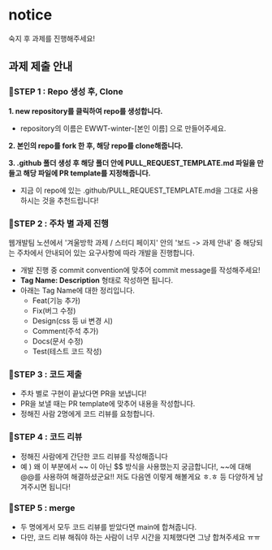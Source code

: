 # notice
숙지 후 과제를 진행해주세요!

## 과제 제출 안내
### 📍STEP 1 : Repo 생성 후, Clone
**1. new repository를 클릭하여 repo를 생성합니다.**
   
   * repository의 이름은 EWWT-winter-[본인 이름] 으로 만들어주세요.
   
**2. 본인의 repo를 fork 한 후, 해당 repo를 clone해줍니다.**

**3. .github 폴더 생성 후 해당 폴더 안에 PULL_REQUEST_TEMPLATE.md 파일을 만들고 해당 파일에 PR template를 지정해줍니다.**

* 지금 이 repo에 있는 .github/PULL_REQUEST_TEMPLATE.md을 그대로 사용하시는 것을 추천드립니다!

### 📍STEP 2 : 주차 별 과제 진행
웹개발팀 노션에서 '겨울방학 과제 / 스터디 페이지' 안의 '보드 -> 과제 안내' 중 해당되는 주차에서 안내되어 있는 요구사항에 따라 개발을 진행합니다.
* 개발 진행 중 commit convention에 맞추어 commit message를 작성해주세요!
* **Tag Name: Description** 형태로 작성하면 됩니다.
* 아래는 Tag Name에 대한 정리입니다.
  * Feat(기능 추가)
  * Fix(버그 수정)
  * Design(css 등 ui 변경 시)
  * Comment(주석 추가)
  * Docs(문서 수정)
  * Test(테스트 코드 작성)

 ### 📍STEP 3 : 코드 제출
 * 주차 별로 구현이 끝났다면 PR을 보냅니다!
 * PR을 보낼 때는 PR template에 맞추어 내용을 작성합니다.
 * 정해진 사람 2명에게 코드 리뷰를 요청합니다.

 ### 📍STEP 4 : 코드 리뷰
 * 정해진 사람에게 간단한 코드 리뷰를 작성해줍니다
 * 예 ) 왜 이 부분에서 ~~ 이 아닌 $$ 방식을 사용했는지 궁금합니다!, ~~에 대해 @@를 사용하여 해결하셨군요!! 저도 다음엔 이렇게 해볼게요 ㅎ.ㅎ 등 다양하게 남겨주시면 됩니다!

 ### 📍STEP 5 : merge
 * 두 명에게서 모두 코드 리뷰를 받았다면 main에 합쳐줍니다.
 * 다만, 코드 리뷰 해줘야 하는 사람이 너무 시간을 지체했다면 그냥 합쳐주세요 ㅠㅠ 
